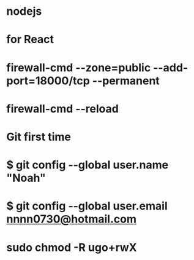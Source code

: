 # nodejs
# for React
# firewall-cmd --zone=public --add-port=18000/tcp --permanent
# firewall-cmd --reload
# Git first time
# $ git config --global user.name "Noah"
# $ git config --global user.email nnnn0730@hotmail.com
# sudo chmod -R ugo+rwX